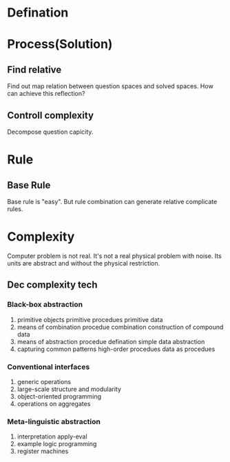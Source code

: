 # Defination

# Process(Solution)
## Find relative
Find out map relation between question spaces and solved spaces. How can achieve this reflection?

## Controll complexity
Decompose question capicity.


# Rule
## Base Rule
Base rule is "easy". But rule combination can generate relative complicate rules.


# Complexity
Computer problem is not real. It's not a real physical problem with noise. Its units are abstract and without the physical restriction.

## Dec complexity tech

### Black-box abstraction
1. primitive objects 
   primitive procedues
   primitive data
2. means of combination
   procedue combination
   construction of compound data
3. means of abstraction 
   procedue defination 
   simple data abstraction 
4. capturing common patterns 
   high-order procedues
   data as procedues

### Conventional interfaces
1. generic operations
2. large-scale structure and modularity
3. object-oriented programming
4. operations on aggregates

### Meta-linguistic abstraction 
1. interpretation 
   apply-eval 
2. example logic programming 
3. register machines
